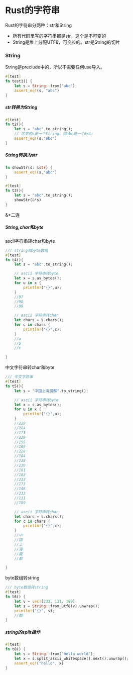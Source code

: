 # Rust的字符串
Rust的字符串分两种：str和String
* 所有代码里写的字符串都是str，这个是不可变的
* String是堆上分配UTF8，可变长的。str是String的切片

### String
String是preclude中的，所以不需要任何use导入。
```rust
#[test]
fn test1() {
    let s = String::from("abc");
    assert_eq!(s, "abc")
}
```
##### str转换为String
```rust
#[test]
fn t2(){
    let s = "abc".to_string();
    // 这里的s是一个String，而abc是一个&str
    assert_eq!(s,"abc")
}
```
##### String转换为str
```rust
fn showStr(s: &str) {
    assert_eq!(s,"abc")
}

#[test]
fn t3(){
    let s = "abc".to_string();
    showStr(&*s)
}
```
&*二连

##### String,char和byte
ascii字符串转char和byte
```rust
/// string和byte数组
#[test]
fn t4(){
    let s = "abc".to_string();

    // ascii 字符串转byte
    let x = s.as_bytes();
    for u in x {
        println!("{}",u);
    }
    //97
    //98
    //99

    // ascii 字符串转char
    let chars = s.chars();
    for c in chars {
        println!("{}",c);
    }
    //a
    //b
    //c

}
```
中文字符串转char和byte
```rust
/// 中文字符串
#[test]
fn t5(){
    let s = "中国上海魔都".to_string();

    // ascii 字符串转byte
    let x = s.as_bytes();
    for u in x {
        println!("{}",u);
    }
    //228
    //184
    //173
    //229
    //155
    //189
    //228
    //184
    //138
    //230
    //181
    //183
    //233
    //173
    //148
    //233
    //131
    //189

    // ascii 字符串转char
    let chars = s.chars();
    for c in chars {
        println!("{}",c);
    }
    //中
    //国
    //上
    //海
    //魔
    //都

}
```
byte数组转string
```rust
/// byte数组转string
#[test]
fn t6() {
    let v = vec![233, 131, 189];
    let s = String::from_utf8(v).unwrap();
    println!("{}", s);
    //都
}
```


##### string的split操作
```rust
#[test]
fn t8() {
    let s = String::from("hello world");
    let x = s.split_ascii_whitespace().next().unwrap();
    assert_eq!("hello", x)
}
```
